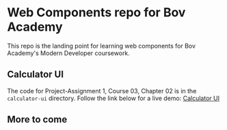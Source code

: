 # Web Components repo for Bov Academy

This repo is the landing point for learning web components for Bov Academy's Modern Developer coursework.

## Calculator UI

The code for Project-Assignment 1, Course 03, Chapter 02 is in the `calculator-ui` directory. Follow the link below for a live demo:
[Calculator UI](https://stevencorrea.github.io/web-components/calculator-ui/index.html)

## More to come
